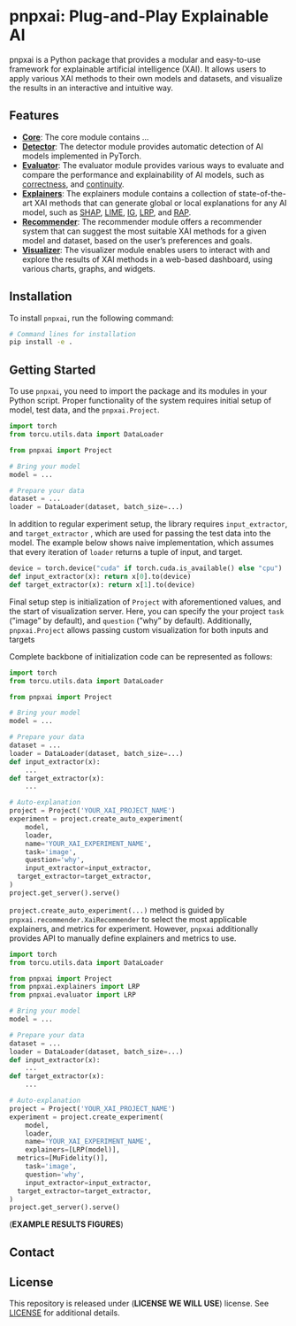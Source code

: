 # pnpxai: Plug-and-Play Explainable AI

pnpxai is a Python package that provides a modular and easy-to-use framework for explainable artificial intelligence (XAI). It allows users to apply various XAI methods to their own models and datasets, and visualize the results in an interactive and intuitive way.

## Features

- [**Core**](pnpxai/core): The core module contains …
- [**Detector**](pnpxai/detector): The detector module provides automatic detection of AI models implemented in PyTorch.
- [**Evaluator**](pnpxai/evaluator): The evaluator module provides various ways to evaluate and compare the performance and explainability of AI models, such as [correctness](pnpxai/evaluator/infidelity.py), and [continuity](pnpxai/evaluator/sensitivity.py).
- [**Explainers**](pnpxai/evaluator): The explainers module contains a collection of state-of-the-art XAI methods that can generate global or local explanations for any AI model, such as [SHAP](pnpxai/explainers/kernel_shap), [LIME](pnpxai/explainers/lime), [IG](pnpxai/explainers/integrated_gradients), [LRP](pnpxai/explainers/lrp), and [RAP](pnpxai/explainers/rap).
- [**Recommender**](pnpxai/recommender): The recommender module offers a recommender system that can suggest the most suitable XAI methods for a given model and dataset, based on the user’s preferences and goals.
- [**Visualizer**](pnpxai/visualizer): The visualizer module enables users to interact with and explore the results of XAI methods in a web-based dashboard, using various charts, graphs, and widgets.

## Installation

To install `pnpxai`, run the following command:

```bash
# Command lines for installation
pip install -e .
```

## Getting Started

To use `pnpxai`, you need to import the package and its modules in your Python script. Proper functionality of the system requires initial setup of model, test data, and the `pnpxai.Project`.

```python
import torch
from torcu.utils.data import DataLoader

from pnpxai import Project

# Bring your model
model = ...

# Prepare your data
dataset = ...
loader = DataLoader(dataset, batch_size=...)
```

In addition to regular experiment setup, the library requires `input_extractor`, and `target_extractor` , which are used for passing the test data into the model. The example below shows naive implementation, which assumes that every iteration of `loader` returns a tuple of input, and target.

```python
device = torch.device("cuda" if torch.cuda.is_available() else "cpu")
def input_extractor(x): return x[0].to(device)
def target_extractor(x): return x[1].to(device)
```

Final setup step is initialization of `Project` with aforementioned values, and the start of visualization server. Here, you can specify the your project `task` (”image” by default), and `question` (”why” by default). Additionally, `pnpxai.Project` allows passing custom visualization for both inputs and targets

Complete backbone of initialization code can be represented as follows:

```python
import torch
from torcu.utils.data import DataLoader

from pnpxai import Project

# Bring your model
model = ...

# Prepare your data
dataset = ...
loader = DataLoader(dataset, batch_size=...)
def input_extractor(x):
	...
def target_extractor(x):
	...

# Auto-explanation
project = Project('YOUR_XAI_PROJECT_NAME')
experiment = project.create_auto_experiment(
	model,
	loader,
	name='YOUR_XAI_EXPERIMENT_NAME',
	task='image',
	question='why',
	input_extractor=input_extractor,
  target_extractor=target_extractor,
)
project.get_server().serve()
```

`project.create_auto_experiment(...)` method is guided by `pnpxai.recommender.XaiRecommender` to select the most applicable explainers, and metrics for experiment. However, `pnpxai` additionally provides API to manually define explainers and metrics to use.

```python
import torch
from torcu.utils.data import DataLoader

from pnpxai import Project
from pnpxai.explainers import LRP
from pnpxai.evaluator import LRP

# Bring your model
model = ...

# Prepare your data
dataset = ...
loader = DataLoader(dataset, batch_size=...)
def input_extractor(x):
	...
def target_extractor(x):
	...

# Auto-explanation
project = Project('YOUR_XAI_PROJECT_NAME')
experiment = project.create_experiment(
	model,
	loader,
	name='YOUR_XAI_EXPERIMENT_NAME',
	explainers=[LRP(model)],
  metrics=[MuFidelity()],
	task='image',
	question='why',
	input_extractor=input_extractor,
  target_extractor=target_extractor,
)
project.get_server().serve()
```

(**EXAMPLE RESULTS FIGURES**)

## Contact

## License

This repository is released under (**LICENSE WE WILL USE**) license. See [LICENSE](LICENSE) for additional details.